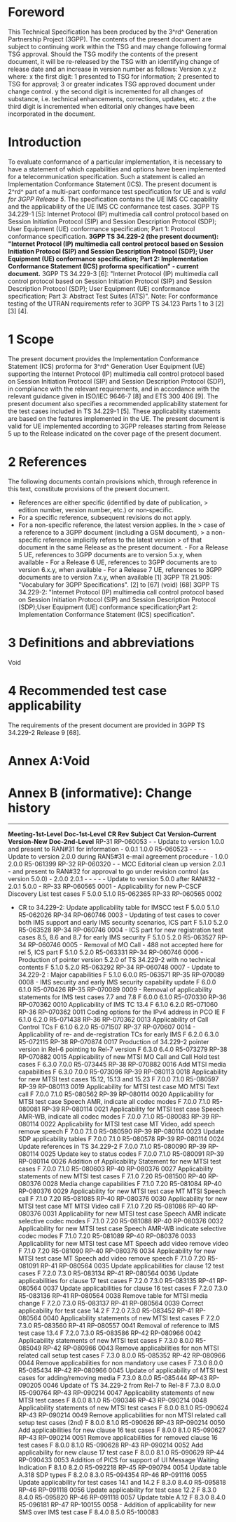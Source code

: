 # Foreword
This Technical Specification has been produced by the 3^rd^ Generation
Partnership Project (3GPP).
The contents of the present document are subject to continuing work within the
TSG and may change following formal TSG approval. Should the TSG modify the
contents of the present document, it will be re-released by the TSG with an
identifying change of release date and an increase in version number as
follows:
Version x.y.z
where:
x the first digit:
1 presented to TSG for information;
2 presented to TSG for approval;
3 or greater indicates TSG approved document under change control.
y the second digit is incremented for all changes of substance, i.e. technical
enhancements, corrections, updates, etc.
z the third digit is incremented when editorial only changes have been
incorporated in the document.
# Introduction
To evaluate conformance of a particular implementation, it is necessary to
have a statement of which capabilities and options have been implemented for a
telecommunication specification. Such a statement is called an Implementation
Conformance Statement (ICS).
The present document is 2^rd^ part of a multi-part conformance test
specification for UE and is _valid for 3GPP Release 5_. The specification
contains the UE IMS CC capability and the applicability of the UE IMS CC
conformance test cases.
3GPP TS 34.229-1 [5]: Internet Protocol (IP) multimedia call control protocol
based on Session Initiation Protocol (SIP) and Session Description Protocol
(SDP); User Equipment (UE) conformance specification; Part 1: Protocol
conformance specification.
**3GPP TS 34.229-2 (the present document): \"Internet Protocol (IP) multimedia
call control protocol based on Session Initiation Protocol (SIP) and Session
Description Protocol (SDP); User Equipment (UE) conformance specification;
Part 2: Implementation Conformance Statement (ICS) proforma specification\" -
current document.**
3GPP TS 34.229-3 [6]: \"Internet Protocol (IP) multimedia call control
protocol based on Session Initiation Protocol (SIP) and Session Description
Protocol (SDP); User Equipment (UE) conformance specification; Part 3:
Abstract Test Suites (ATS)\".
Note: For conformance testing of the UTRAN requirements refer to 3GPP TS
34.123 Parts 1 to 3 [2] [3] [4].
# 1 Scope
The present document provides the Implementation Conformance Statement (ICS)
proforma for 3^rd^ Generation User Equipment (UE) supporting the Internet
Protocol (IP) multimedia call control protocol based on Session Initiation
Protocol (SIP) and Session Description Protocol (SDP), in compliance with the
relevant requirements, and in accordance with the relevant guidance given in
ISO/IEC 9646-7 [8] and ETS 300 406 [9].
The present document also specifies a recommended applicability statement for
the test cases included in TS 34.229-1 [5]. These applicability statements are
based on the features implemented in the UE.
The present document is valid for UE implemented according to 3GPP releases
starting from Release 5 up to the Release indicated on the cover page of the
present document.
# 2 References
The following documents contain provisions which, through reference in this
text, constitute provisions of the present document.
  * References are either specific (identified by date of publication, > edition number, version number, etc.) or non‑specific.
  * For a specific reference, subsequent revisions do not apply.
  * For a non-specific reference, the latest version applies. In the > case of a reference to a 3GPP document (including a GSM document), > a non-specific reference implicitly refers to the latest version > of that document in the same Release as the present document.
\- For a Release 5 UE, references to 3GPP documents are to version 5.x.y, when
available
\- For a Release 6 UE, references to 3GPP documents are to version 6.x.y, when
available
\- For a Release 7 UE, references to 3GPP documents are to version 7.x.y, when
available
[1] 3GPP TR 21.905: \"Vocabulary for 3GPP Specifications\".
[2] to [67] (void)
[68] 3GPP TS 34.229-2: \"Internet Protocol (IP) multimedia call control
protocol based on Session Initiation Protocol (SIP) and Session Description
Protocol (SDP);User Equipment (UE) conformance specification;Part 2:
Implementation Conformance Statement (ICS) specification\".
# 3 Definitions and abbreviations
Void
# 4 Recommended test case applicability
The requirements of the present document are provided in 3GPP TS 34.229-2
Release 9 [68].
# Annex A:Void
# Annex B (informative): Change history
* * *
**Meeting-1st-Level** **Doc-1st-Level** **CR** **Rev** **Subject** **Cat**
**Version-Current** **Version-New** **Doc-2nd-Level** RP-31 RP-060053 - -
Update to version 1.0.0 and present to RAN#31 for information - 0.0.1 1.0.0
R5-060523 \- - - - Update to version 2.0.0 during RAN5#31 e-mail agreement
procedure - 1.0.0 2.0.0 R5-061399 RP-32 RP-060320 - - MCC Editorial clean up
version 2.0.1 - and present to RAN#32 for approval to go under revision
control (as version 5.0.0) - 2.0.0 2.0.1 - \- - - - Update to version 5.0.0
after RAN#32 - 2.0.1 5.0.0 - RP-33 RP-060565 0001 - Applicability for new
P-CSCF Discovery List test cases F 5.0.0 5.1.0 R5-062365 RP-33 RP-060565 0002
- CR to 34.229-2: Update applicability table for IMSCC test F 5.0.0 5.1.0
R5-062026 RP-34 RP-060746 0003 - Updating of test cases to cover both IMS
support and early IMS security scenarios, ICS part F 5.1.0 5.2.0 R5-063528
RP-34 RP-060746 0004 - ICS part for new registration test cases 8.5, 8.6 and
8.7 for early IMS security F 5.1.0 5.2.0 R5-063527 RP-34 RP-060746 0005 -
Removal of MO Call - 488 not accepted here for rel 5, ICS part F 5.1.0 5.2.0
R5-063331 RP-34 RP-060746 0006 - Production of pointer version 5.2.0 of TS
34.229-2 with no technical contents F 5.1.0 5.2.0 R5-063292 RP-34 RP-060748
0007 - Update to 34.229-2 : Major capabilities F 5.1.0 6.0.0 R5-063571 RP-35
RP-070089 0008 - IMS security and early IMS security capability update F 6.0.0
6.1.0 R5-070426 RP-35 RP-070089 0009 - Removal of applicability statements for
IMS test cases 7.7 and 7.8 F 6.0.0 6.1.0 R5-070330 RP-36 RP-070362 0010
Applicability of IMS TC 13.4 F 6.1.0 6.2.0 R5-071060 RP-36 RP-070362 0011
Coding options for the IPv4 address in PCO IE F 6.1.0 6.2.0 R5-071438 RP-36
RP-070362 0013 Applicability of Call Control TCs F 6.1.0 6.2.0 R5-071507 RP-37
RP-070607 0014 - Applicability of re- and de-registration TCs for early IMS F
6.2.0 6.3.0 R5-072115 RP-38 RP-070874 0017 Production of 34.229-2 pointer
version in Rel-6 pointing to Rel-7 version F 6.3.0 6.4.0 R5-073279 RP-38
RP-070882 0015 Applicability of new MTSI MO Call and Call Hold test cases F
6.3.0 7.0.0 R5-073445 RP-38 RP-070882 0016 Add MTSI media capabilities F 6.3.0
7.0.0 R5-073096 RP-39 RP-080113 0018 Applicability for new MTSI test cases
15.12, 15.13 and 15.23 F 7.0.0 7.1.0 R5-080597 RP-39 RP-080113 0019
Applicability for MTSI test case MO MTSI Text call F 7.0.0 7.1.0 R5-080562
RP-39 RP-080114 0020 Applicability for MTSI test case Speech AMR, indicate all
codec modes F 7.0.0 7.1.0 R5-080081 RP-39 RP-080114 0021 Applicability for
MTSI test case Speech AMR-WB, indicate all codec modes F 7.0.0 7.1.0 R5-080083
RP-39 RP-080114 0022 Applicability for MTSI test case MT Video, add speech
remove speech F 7.0.0 7.1.0 R5-080590 RP-39 RP-080114 0023 Update SDP
applicability tables F 7.0.0 7.1.0 R5-080578 RP-39 RP-080114 0024 Update
references in TS 34.229-2 F 7.0.0 7.1.0 R5-080090 RP-39 RP-080114 0025 Update
key to status codes F 7.0.0 7.1.0 R5-080091 RP-39 RP-080114 0026 Addition of
Applicability Statement for new MTSI test cases F 7.0.0 7.1.0 R5-080603 RP-40
RP-080376 0027 Applicability statements of new MTSI test cases F 7.1.0 7.20
R5-081500 RP-40 RP-080376 0028 Media change capabilities F 7.1.0 7.20
R5-081084 RP-40 RP-080376 0029 Applicability for new MTSI test case MT MTSI
Speech call F 7.1.0 7.20 R5-081085 RP-40 RP-080376 0030 Applicability for new
MTSI test case MT MTSI Video call F 7.1.0 7.20 R5-081086 RP-40 RP-080376 0031
Applicability for new MTSI test case Speech AMR indicate selective codec modes
F 7.1.0 7.20 R5-081088 RP-40 RP-080376 0032 Applicability for new MTSI test
case Speech AMR-WB indicate selective codec modes F 7.1.0 7.20 R5-081089 RP-40
RP-080376 0033 Applicability for new MTSI test case MT Speech add video remove
video F 7.1.0 7.20 R5-081090 RP-40 RP-080376 0034 Applicability for new MTSI
test case MT Speech add video remove speech F 7.1.0 7.20 R5-081091 RP-41
RP-080564 0035 Update applicabilities for clause 12 test cases F 7.2.0 7.3.0
R5-083134 RP-41 RP-080564 0036 Update applicabilities for clause 17 test cases
F 7.2.0 7.3.0 R5-083135 RP-41 RP-080564 0037 Update applicabilities for clause
16 test cases F 7.2.0 7.3.0 R5-083136 RP-41 RP-080564 0038 Remove table for
MTSI media change F 7.2.0 7.3.0 R5-083137 RP-41 RP-080564 0039 Correct
applicability for test case 14.2 F 7.2.0 7.3.0 R5-083452 RP-41 RP-080564 0040
Applicability statements of new MTSI test cases F 7.2.0 7.3.0 R5-083560 RP-41
RP-080557 0041 Removal of reference to IMS test case 13.4 F 7.2.0 7.3.0
R5-083586 RP-42 RP-080966 0042 Applicability statements of new MTSI test cases
F 7.3.0 8.0.0 R5-085049 RP-42 RP-080966 0043 Remove applicabilities for non
MTSI related call setup test cases F 7.3.0 8.0.0 R5-085352 RP-42 RP-080966
0044 Remove applicabilities for non mandatory use cases F 7.3.0 8.0.0
R5-085434 RP-42 RP-080966 0045 Update of applicability of MTSI test cases for
adding/removing media F 7.3.0 8.0.0 R5-085444 RP-43 RP-090205 0046 Update of
TS 34.229-2 from Rel-7 to Rel-8 F 7.3.0 8.0.0 R5-090764 RP-43 RP-090214 0047
Applicability statements of new MTSI test cases F 8.0.0 8.1.0 R5-090346 RP-43
RP-090214 0048 Applicability statements of new MTSI test cases F 8.0.0 8.1.0
R5-090624 RP-43 RP-090214 0049 Remove applicabilities for non MTSI related
call setup test cases (2nd) F 8.0.0 8.1.0 R5-090626 RP-43 RP-090214 0050 Add
applicabilities for new clause 16 test cases F 8.0.0 8.1.0 R5-090627 RP-43
RP-090214 0051 Remove applicabilities for removed clause 16 test cases F 8.0.0
8.1.0 R5-090628 RP-43 RP-090214 0052 Add applicability for new clause 17 test
case F 8.0.0 8.1.0 R5-090629 RP-44 RP-090433 0053 Addition of PICS for support
of UI Message Waiting Indication F 8.1.0 8.2.0 R5-092218 RP-45 RP-090794 0054
Update table A.318 SDP types F 8.2.0 8.3.0 R5-094354 RP-46 RP-091116 0055
Update applicability for test cases 14.1 and 14.2 F 8.3.0 8.4.0 R5-095818
RP-46 RP-091118 0056 Update applicability for test case 12.2 F 8.3.0 8.4.0
R5-095820 RP-46 RP-091118 0057 Update table A.12 F 8.3.0 8.4.0 R5-096181 RP-47
RP-100155 0058 - Addition of applicability for new SMS over IMS test case F
8.4.0 8.5.0 R5-100083